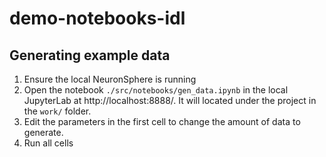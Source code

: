 # demo-notebooks-idl

## Generating example data

1. Ensure the local NeuronSphere is running
2. Open the notebook `./src/notebooks/gen_data.ipynb` in the local JupyterLab at http://localhost:8888/. It will located under the project in the `work/` folder.
3. Edit the parameters in the first cell to change the amount of data to generate.
4. Run all cells
